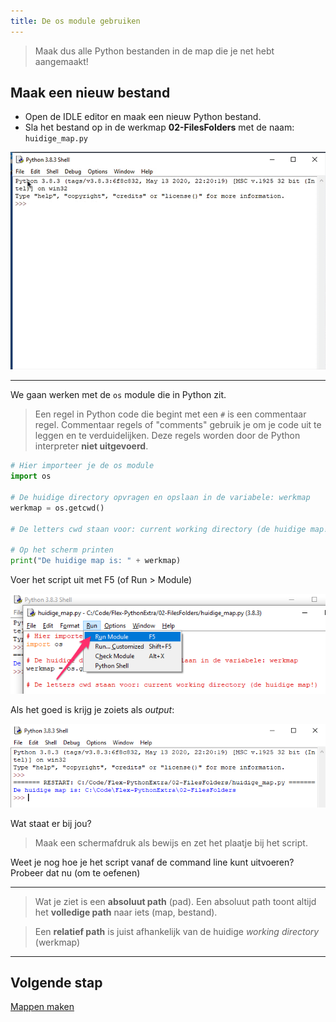 ```yaml
---
title: De os module gebruiken
---
```


> Maak dus alle Python bestanden in de map die je net hebt aangemaakt!

## Maak een nieuw bestand
* Open de IDLE editor en maak een nieuw Python bestand.
* Sla het bestand op in de werkmap **02-FilesFolders** met de naam: `huidige_map.py`

![](idle_save_run.gif)

---

We gaan werken met de `os` module die in Python zit.  

> Een regel in Python code die begint met een `#` is een commentaar regel. Commentaar regels of "comments" gebruik je om je code uit te leggen en te verduidelijken. Deze regels worden door de Python interpreter **niet uitgevoerd**.

```python
# Hier importeer je de os module
import os

# De huidige directory opvragen en opslaan in de variabele: werkmap
werkmap = os.getcwd()

# De letters cwd staan voor: current working directory (de huidige map!)

# Op het scherm printen
print("De huidige map is: " + werkmap)
``` 

Voer het script uit met F5 (of Run > Module) 

![](run-module.png)

Als het goed is krijg je zoiets als *output*:

![Huidige map](huidige_map.png)

Wat staat er bij jou? 

> Maak een schermafdruk als bewijs en zet het plaatje bij het script.

Weet je nog hoe je het script vanaf de command line kunt uitvoeren? Probeer dat nu (om te oefenen)

---

> Wat je ziet is een **absoluut path** (pad). Een absoluut path toont altijd het **volledige path** naar iets (map, bestand).
 
> Een **relatief path** is juist afhankelijk van de huidige *working directory* (werkmap)

---

## Volgende stap
[Mappen maken](../02-folders/)
